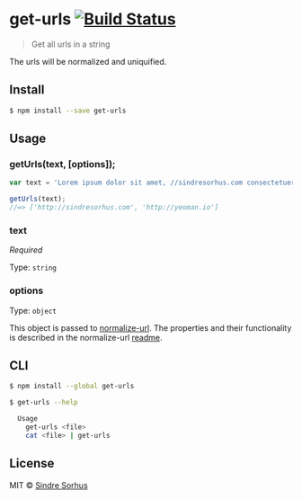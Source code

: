 # get-urls [![Build Status](https://travis-ci.org/sindresorhus/get-urls.svg?branch=master)](https://travis-ci.org/sindresorhus/get-urls)

> Get all urls in a string

The urls will be normalized and uniquified.


## Install

```sh
$ npm install --save get-urls
```


## Usage
### getUrls(text, [options]);

```js
var text = 'Lorem ipsum dolor sit amet, //sindresorhus.com consectetuer adipiscing http://yeoman.io elit.';

getUrls(text);
//=> ['http://sindresorhus.com', 'http://yeoman.io']
```

### text
*Required*

Type: `string`

### options

Type: `object`

This object is passed to [normalize-url](https://github.com/sindresorhus/normalize-url). The properties and their functionality is described in the normalize-url [readme](https://github.com/sindresorhus/normalize-url/blob/master/readme.md).

## CLI

```sh
$ npm install --global get-urls
```

```sh
$ get-urls --help

  Usage
    get-urls <file>
    cat <file> | get-urls
```


## License

MIT © [Sindre Sorhus](http://sindresorhus.com)
